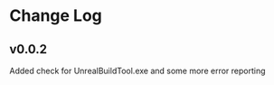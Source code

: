 Change Log
==========

v0.0.2
------

Added check for UnrealBuildTool.exe and some more error reporting
